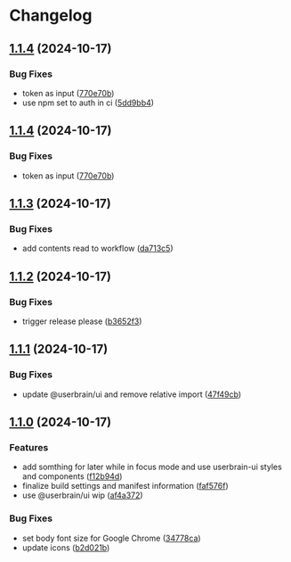 # Changelog

## [1.1.4](https://github.com/receter/focus-log-extension/compare/focus-log-web-extension-v1.1.3...focus-log-web-extension-v1.1.4) (2024-10-17)


### Bug Fixes

* token as input ([770e70b](https://github.com/receter/focus-log-extension/commit/770e70b6ecbe93150339c527d3de1bc56f1878ff))
* use npm set to auth in ci ([5dd9bb4](https://github.com/receter/focus-log-extension/commit/5dd9bb4f0cfe62d1e7dbb898b758450b7960a151))

## [1.1.4](https://github.com/receter/focus-log-extension/compare/focus-log-web-extension-v1.1.3...focus-log-web-extension-v1.1.4) (2024-10-17)


### Bug Fixes

* token as input ([770e70b](https://github.com/receter/focus-log-extension/commit/770e70b6ecbe93150339c527d3de1bc56f1878ff))

## [1.1.3](https://github.com/receter/focus-log-extension/compare/focus-log-web-extension-v1.1.2...focus-log-web-extension-v1.1.3) (2024-10-17)


### Bug Fixes

* add contents read to workflow ([da713c5](https://github.com/receter/focus-log-extension/commit/da713c5297f1b51e47392b5585b2d3146ee35f5c))

## [1.1.2](https://github.com/receter/focus-log-extension/compare/focus-log-web-extension-v1.1.1...focus-log-web-extension-v1.1.2) (2024-10-17)


### Bug Fixes

* trigger release please ([b3652f3](https://github.com/receter/focus-log-extension/commit/b3652f3e814f1b48d1da2f3ef06c7f11707532d9))

## [1.1.1](https://github.com/receter/focus-log-extension/compare/focus-log-web-extension-v1.1.0...focus-log-web-extension-v1.1.1) (2024-10-17)


### Bug Fixes

* update @userbrain/ui and remove relative import ([47f49cb](https://github.com/receter/focus-log-extension/commit/47f49cba742c7f96e8141da596f2226606ec5953))

## [1.1.0](https://github.com/receter/focus-log-extension/compare/focus-log-web-extension-v1.0.0...focus-log-web-extension-v1.1.0) (2024-10-17)


### Features

* add somthing for later while in focus mode and use userbrain-ui styles and components ([f12b94d](https://github.com/receter/focus-log-extension/commit/f12b94da6693a33e5b58e022070f19d44655e5f5))
* finalize build settings and manifest information ([faf576f](https://github.com/receter/focus-log-extension/commit/faf576f0c0b552a6107005ce764e8323f8634e00))
* use @userbrain/ui wip ([af4a372](https://github.com/receter/focus-log-extension/commit/af4a372f51e79b81813836a751af5526df3ccfb3))


### Bug Fixes

* set body font size for Google Chrome ([34778ca](https://github.com/receter/focus-log-extension/commit/34778cad498883d1307d6de0d61bd37628f0815d))
* update icons ([b2d021b](https://github.com/receter/focus-log-extension/commit/b2d021b3f0894eb6072392313cb1b9775f17f9cb))
